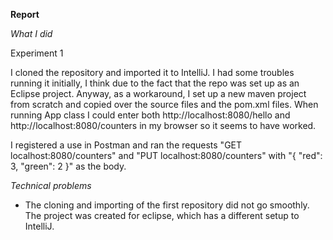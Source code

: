 **Report**

*What I did*

Experiment 1

I cloned the repository and imported it to IntelliJ. I had some troubles running it initially, I think due to the fact that the repo was set up as an Eclipse project. Anyway, as a workaround, I set up a new maven project from scratch and copied over the source files and the pom.xml files. When running App class I could enter both http://localhost:8080/hello and http://localhost:8080/counters in my browser so it seems to have worked.

I registered a use in Postman and ran the requests "GET localhost:8080/counters" and "PUT localhost:8080/counters" with "{
    "red": 3,
    "green": 2
}" as the body.

*Technical problems*
- The cloning and importing of the first repository did not go smoothly. The project was created for eclipse, which has a different setup to IntelliJ. 